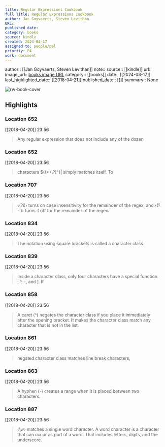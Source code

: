 ```yaml
---
title: Regular Expressions Cookbook
full Title: Regular Expressions Cookbook
author: Jan Goyvaerts, Steven Levithan
URL: 
published date: 
category: books
source: kindle
created: 2024-03-17
assigned to: people/pal
priority: P4
work: document
---
```

author:: [[Jan Goyvaerts, Steven Levithan]]
note:: 
source:: [[kindle]]
url:: 
image_url:: [books image URL](https://images-na.ssl-images-amazon.com/images/I/51JETzsPyVL._SL200_.jpg)
category:: [[books]]
date:: [[2024-03-17]]
last_highlighted_date:: [[2018-04-21]]
published_date:: [[]]
summary:: None

![rw-book-cover](https://images-na.ssl-images-amazon.com/images/I/51JETzsPyVL._SL200_.jpg)

## Highlights
### Location 652
[[2018-04-20]] 23:56
> Any regular expression that does not include any of the dozen


### Location 652
[[2018-04-20]] 23:56
> characters $()*+.?[\^{| simply matches itself. To


### Location 707
[[2018-04-20]] 23:56
> ‹(?i)› turns on case insensitivity for the remainder of the regex, and ‹(?-i)› turns it off for the remainder of the regex.


### Location 834
[[2018-04-20]] 23:56
> The notation using square brackets is called a character class.


### Location 839
[[2018-04-20]] 23:56
> Inside a character class, only four characters have a special function: \, ^, -, and ]. If


### Location 858
[[2018-04-20]] 23:56
> A caret (^) negates the character class if you place it immediately after the opening bracket. It makes the character class match any character that is not in the list.


### Location 861
[[2018-04-20]] 23:56
> negated character class matches line break characters,


### Location 863
[[2018-04-20]] 23:56
> A hyphen (-) creates a range when it is placed between two characters.


### Location 887
[[2018-04-20]] 23:56
> ‹\w› matches a single word character. A word character is a character that can occur as part of a word. That includes letters, digits, and the underscore.


